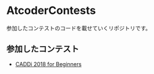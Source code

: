 # AtcoderContests
参加したコンテストのコードを載せていくリポジトリです。

## 参加したコンテスト
- [CADDi 2018 for Beginners](https://atcoder.jp/contests/caddi2018b)
